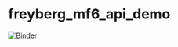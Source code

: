 # freyberg_mf6_api_demo

[![Binder](https://mybinder.org/badge_logo.svg)](https://mybinder.org/v2/gh/jtwhite79/freyberg_mf6_api_demo/HEAD)
